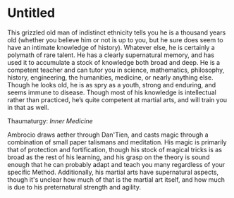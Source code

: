 # Untitled

This grizzled old man of indistinct ethnicity tells you he is a thousand years old (whether you believe him or not is up to you, but he sure does seem to have an intimate knowledge of history). Whatever else, he is certainly a polymath of rare talent. He has a clearly supernatural memory, and has used it to accumulate a stock of knowledge both broad and deep. He is a competent teacher and can tutor you in science, mathematics, philosophy, history, engineering, the humanities, medicine, or nearly anything else. Though he looks old, he is as spry as a youth, strong and enduring, and seems immune to disease. Though most of his knowledge is intellectual rather than practiced, he’s quite competent at martial arts, and will train you in that as well.

Thaumaturgy: *Inner Medicine*

Ambrocio draws aether through Dan'Tien, and casts magic through a combination of small paper talismans and meditation. His magic is primarily that of protection and fortification, though his stock of magical tricks is as broad as the rest of his learning, and his grasp on the theory is sound enough that he can probably adapt and teach you many regardless of your specific Method. Additionally, his martial arts have supernatural aspects, though it's unclear how much of that is the martial art itself, and how much is due to his preternatural strength and agility.